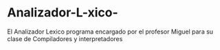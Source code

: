 # Analizador-L-xico-
El Analizador Lexico programa encargado por el profesor Miguel para su clase de Compiladores y interpretadores
